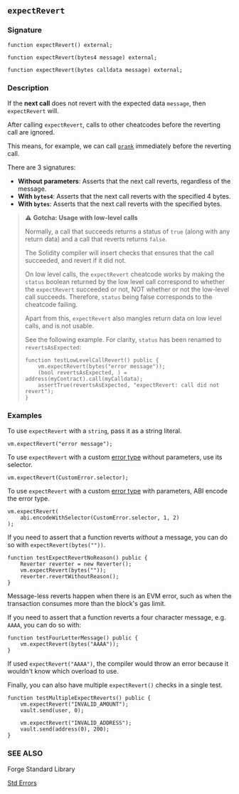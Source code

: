 ## `expectRevert`

### Signature

```solidity
function expectRevert() external;
```

```solidity
function expectRevert(bytes4 message) external;
```

```solidity
function expectRevert(bytes calldata message) external;
```

### Description

If the **next call** does not revert with the expected data `message`, then `expectRevert` will.

After calling `expectRevert`, calls to other cheatcodes before the reverting call are ignored.

This means, for example, we can call [`prank`](./prank.md) immediately before the reverting call.

There are 3 signatures:

- **Without parameters**: Asserts that the next call reverts, regardless of the message.
- **With `bytes4`**: Asserts that the next call reverts with the specified 4 bytes.
- **With `bytes`**: Asserts that the next call reverts with the specified bytes.

> ⚠️ **Gotcha: Usage with low-level calls**
>
> Normally, a call that succeeds returns a status of `true` (along with any return data) and a call that reverts returns `false`.
>
> The Solidity compiler will insert checks that ensures that the call succeeded, and revert if it did not.
>
> On low level calls, the `expectRevert` cheatcode works by making the `status` boolean returned by the low level call correspond to whether the `expectRevert` succeeded or not, NOT whether or not the low-level call succeeds. Therefore, `status` being false corresponds to the cheatcode failing.
>
> Apart from this, `expectRevert` also mangles return data on low level calls, and is not usable.
>
> See the following example. For clarity, `status` has been renamed to `revertsAsExpected`:
>
> ```solidity
> function testLowLevelCallRevert() public {
>     vm.expectRevert(bytes("error message"));
>     (bool revertsAsExpected, ) = address(myContract).call(myCalldata);
>     assertTrue(revertsAsExpected, "expectRevert: call did not revert");
> }
> ```

### Examples

To use `expectRevert` with a `string`, pass it as a string literal.

```solidity
vm.expectRevert("error message");
```

To use `expectRevert` with a custom [error type][error-type] without parameters, use its selector.

```solidity
vm.expectRevert(CustomError.selector);
```

To use `expectRevert` with a custom [error type][error-type] with parameters, ABI encode the error type.

```solidity
vm.expectRevert(
    abi.encodeWithSelector(CustomError.selector, 1, 2)
);
```

If you need to assert that a function reverts _without_ a message, you can do so with `expectRevert(bytes(""))`.

```solidity
function testExpectRevertNoReason() public {
    Reverter reverter = new Reverter();
    vm.expectRevert(bytes(""));
    reverter.revertWithoutReason();
}
```

Message-less reverts happen when there is an EVM error, such as when the transaction consumes more than the block's gas limit.

If you need to assert that a function reverts a four character message, e.g. `AAAA`, you can do so with:

```solidity
function testFourLetterMessage() public {
    vm.expectRevert(bytes("AAAA"));
}
```

If used `expectRevert("AAAA")`, the compiler would throw an error because it wouldn't know which overload to use.

Finally, you can also have multiple `expectRevert()` checks in a single test.

```solidity
function testMultipleExpectReverts() public {
    vm.expectRevert("INVALID_AMOUNT");
    vault.send(user, 0);

    vm.expectRevert("INVALID_ADDRESS");
    vault.send(address(0), 200);
}
```

### SEE ALSO

Forge Standard Library

[Std Errors](../reference/forge-std/std-errors.md)

[error-type]: https://docs.soliditylang.org/en/v0.8.11/contracts.html#errors
